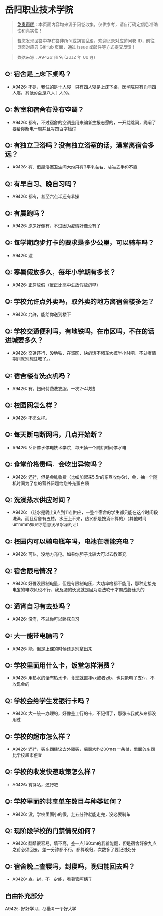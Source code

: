 # 岳阳职业技术学院

> [免责声明](https://colleges.chat/#_3)：本页面内容均来源于问卷收集，仅供参考，请自行确定信息准确性和真实性！

> 若您发现回答中存在答非所问或胡言乱语，欢迎记录对应的问卷 ID，前往页面对应的 GitHub 页面，通过 issue 或邮件等方式提交反馈！

> 数据来源：A9426: 匿名 (2022 年 06 月)

## Q: 宿舍是上床下桌吗？

- A9426: 不是，我住的是十人寝，只有四人寝是上床下桌，医学院只有几间四人寝，其他的全是八人十人的。

## Q: 教室和宿舍有没有空调？

- A9426: 都有，不过宿舍的空调是用来骗新生报志愿的，一开就跳闸，跳闸了要给你断电一周并且写四百字检讨

## Q: 有独立卫浴吗？没有独立浴室的话，澡堂离宿舍多远？

- A9426: 有，但是浴室卫生间大约只有2平米左右，站进去手伸不直

## Q: 有早自习、晚自习吗？

- A9426: 都有，甚至六点半还有早操

## Q: 有晨跑吗？

- A9426: 原来好像有，不过因为疫情好像没有了

## Q: 每学期跑步打卡的要求是多少公里，可以骑车吗？

- A9426: 没

## Q: 寒暑假放多久，每年小学期有多长？

- A9426: 正常放假（反正比高中生放假放的早）

## Q: 学校允许点外卖吗，取外卖的地方离宿舍楼多远？

- A9426: 允许，能给你送到楼下

## Q: 学校交通便利吗，有地铁吗，在市区吗，不在的话进城要多久？

- A9426: 交通还行，没地铁，在郊区，快的话不堵车大概半小时吧，不过疫情期间就别想进城了。。

## Q: 宿舍楼有洗衣机吗？

- A9426: 有，扫码付费洗衣服，一次2-4块钱

## Q: 校园网怎么样？

- A9426: 不怎么样。

## Q: 每天断电断网吗，几点开始断？

- A9426: 岳阳停水停电技术学院，每天抽一个随机时间停水电

## Q: 食堂价格贵吗，会吃出异物吗？

- A9426: 还行，但是会乱收费（比如加起来5.5r的东西收你6r），会，抽一个随机时间为了您的营养问题给您补充蛋白质

## Q: 洗澡热水供应时间？

- A9426: （热水是晚上9点到11点供应，一整个宿舍的学生都只能在这个时间段洗澡，而且宿舍有五楼，水压上不来，热水都是按滴计算的）（其他时间ummmm如果你愿意洗冷水澡的话）

## Q: 校园内可以骑电瓶车吗，电池在哪能充电？

- A9426: 可以，没地方充电。如果你胆子比较大可以去教室充

## Q: 宿舍限电情况？

- A9426: 好像没限制电量，但是有限制电压，大功率啥都不能用，那种连接充电宝的电吹风也不行，我及腰的长发就是因为没法吹干才剪成蘑菇头的

## Q: 通宵自习有去处吗？

- A9426: 没有，不过你可以卧床自习

## Q: 大一能带电脑吗？

- A9426: 能，但是上课的时候还是别拿出来

## Q: 学校里面用什么卡，饭堂怎样消费？

- A9426: 用热水的话有热水卡，食堂就直接vx或者zfb，也只能电子支付，不收现金的

## Q: 学校会给学生发银行卡吗？

- A9426: 大一统一办理的，好像是工行的卡，不记得了，那张卡我就从来都没用过

## Q: 学校的超市怎么样？

- A9426: 还行，买东西建议去外面买，后面大约200m有一条街，里面的东西比学校超市便宜

## Q: 学校的收发快递政策怎么样？

- A9426: 有驿站，还行吧

## Q: 学校里面的共享单车数目与种类如何？

- A9426: 没，学校里面小的很，走五分钟就能走完，没必要骑车

## Q: 现阶段学校的门禁情况如何？

- A9426: 翻墙很容易，墙不高，差一点160cm的我都能翻，但是宿舍好像九点之前必须回去，差一分钟都不行，都算晚归，次数多了要记过处分

## Q: 宿舍晚上查寝吗，封寝吗，晚归能回去吗？

- A9426: 查，封，不一定能，看宿管阿姨了

## 自由补充部分

A9426: 好好学习，尽量考一个好大学